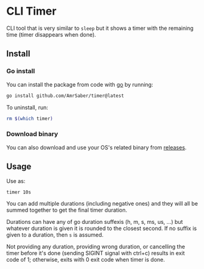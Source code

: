 # CLI Timer
CLI tool that is very similar to `sleep` but it shows a timer with the remaining time (timer disappears when done).

## Install

### Go install
You can install the package from code with [go](https://go.dev/doc/install) by running:
```bash
go install github.com/AmrSaber/timer@latest
```

To uninstall, run:
```bash
rm $(which timer)
```

### Download binary
You can also download and use your OS's related binary from [releases](https://github.com/AmrSaber/timer/releases).

## Usage
Use as:
```
timer 10s
```

You can add multiple durations (including negative ones) and they will all be summed together to get the final timer duration.

Durations can have any of go duration suffexis (h, m, s, ms, us, ...) but whatever duration is given it is rounded to the closest second. If no suffix is given to a duration, then `s` is assumed.

Not providing any duration, providing wrong duration, or cancelling the timer before it's done (sending SIGINT signal with ctrl+c) results in exit code of 1; otherwise, exits with 0 exit code when timer is done.

